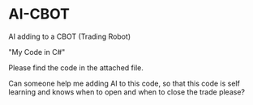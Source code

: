 # AI-CBOT
AI adding to a CBOT (Trading Robot)


"My Code in C#"

Please find the code in the attached file.

Can someone help me adding AI to this code, so that this code is self learning and knows when to open and when to close the trade please?

